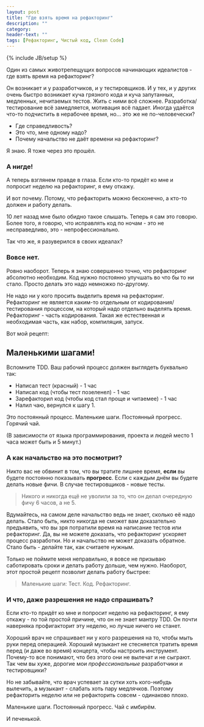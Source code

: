 ```yaml
---
layout: post
title: "Где взять время на рефакторинг"
description: ""
category:
header-text: ""
tags: [Рефакторинг, Чистый код, Clean Code]
---
```

{% include JB/setup %}

Один из самых животрепещущих вопросов начинающих идеалистов - где взять время на рефакторинг?

Он возникает и у разработчиков, и у тестировщиков. И у тех, и у других очень быстро возникает куча грязного кода и
куча запутанных, медленных, нечитаемых тестов. Жить с ними всё сложнее. Разработка/тестирование всё замедляется,
мотивация всё падает. Иногда удаётся что-то подчистить в нерабочее время, но... это же не по-человечески?

* Где справедливость?
* Это что, мне одному надо?
* Почему начальство не даёт времени на рефакторинг?

Я знаю. Я тоже через это прошёл.

### А нигде!
А теперь взглянем правде в глаза. Если кто-то придёт ко мне и попросит неделю на рефакторинг, я ему откажу.

И вот почему.
Потому, что рефакторить можно бесконечно, а кто-то должен и работу делать.

10 лет назад мне было обидно такое слышать. Теперь я сам это говорю. 
Более того, я говорю, что исправлять код по ночам - это не несправедливо, это - непрофессионально.

Так что же, я разуверился в своих идеалах? 

### Вовсе нет.
Ровно наоборот. Теперь я знаю совершенно точно, что рефакторинг абсолютно необходим. Код нужно 
постоянно улучшать во что бы то ни стало. Просто делать это надо немножко по-другому.

Не надо ни у кого просить выделить время на рефакторинг. Рефакторинг не является каким-то отдельным от 
кодирования/тестирования процессом, на который надо отдельно выделять время. Рефакторинг - часть кодирования. 
Такая же естественная и необходимая часть, как набор, компиляция, запуск. 
 
Вот мой рецепт: 

## **Маленькими шагами**!
 
Вспомните TDD. Ваш рабочий процесс должен выглядеть буквально так:

 * Написал тест (красный) - 1 час
 * Написал код (чтобы тест позеленел) - 1 час
 * Зарефакторил код (чтобы код стал проще и читаемее) - 1 час
 * Налил чаю, вернулся к шагу 1.

Это постоянный процесс. Маленькие шаги. Постоянный прогресс. Горячий чай.
 
(В зависимости от языка программирования, проекта и людей место 1 часа может быть и 5 минут.) 

### А как начальство на это посмотрит?

Никто вас не обвинит в том, что вы тратите лишнее время, **если** вы будете постоянно показывать **прогресс**. Если с каждым 
днём вы будете делать новые фичи. В случае тестировщиков - новые тесты. 

> Никого и никогда ещё не уволили за то, что он делал очередную фичу 6 часов, а не 5. 

Вдумайтесь, на самом деле начальство ведь не знает, сколько её надо делать. Стало быть, никто никогда не сможет вам 
доказательно предъявить, что вы зря потратили время на написание тестов или рефакторинг. Да, вы не можете доказать, что
рефакторинг ускоряет процесс разработки. Но и начальство не может доказать обратное. Стало быть - делайте так, как считаете нужным.

Только не поймите меня неправильно, я вовсе не призываю саботировать сроки и делать работу дольше, чем нужно.
Наоборот, этот простой рецепт позволит делать работу быстрее: 

> Маленькие шаги: Тест. Код. Рефакторинг.

### И что, даже разрешения не надо спрашивать?

Если кто-то придёт ко мне и попросит неделю на рефакторинг, я ему откажу - по той простой причине, что он не знает 
мантру TDD. Он почти наверняка профигакторит эту неделю, но лучше ничего не станет.  

Хороший врач не спрашивает ни у кого разрешения на то, чтобы мыть руки перед операцией. Хороший музыкант не стесняется
тратить время перед (и даже во время) концерта, чтобы настроить инструмент. Почему-то все понимают, что без этого они не 
вылечат и не сыграют. Так чем вы хуже, дорогие мои _профессиональные_ разработчики и тестировщики? 

Но не забывайте, что врач успевает за сутки хоть кого-нибудь вылечить, а музыкант - слабать хоть пару медлячков.
Поэтому рефакторить неделю или не рефакторить совсем - одинаково плохо.

Маленькие шаги. Постоянный прогресс. Чай с имбирём. 

И печенькой. 

<br/>